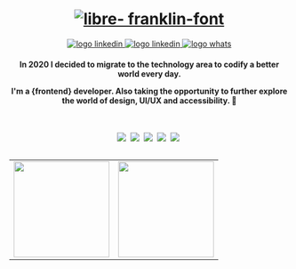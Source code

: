 <div align="center">
 <h1> 
   <a href="https://fontmeme.com/fonts/libre-franklin-font/"><img src="https://fontmeme.com/temporary/6e1d94096085911b8fcd2baae9ecf416.png" alt="libre-           franklin-font" border="0">
   </a>
 </h1>
</div>

<p align="center">
   <a href="https://www.linkedin.com/in/maria-eduarda-cassiano/">
    <img alt="logo linkedin" src="https://img.shields.io/badge/LinkedIn-0077B5?style=for-the-badge&logo=linkedin&logoColor=white">
  </a>
   <a href="https://mailto:mariaed.cassiano@gmail.com">
    <img alt="logo linkedin" src="https://img.shields.io/badge/Gmail-D14836?style=for-the-badge&logo=gmail&logoColor=white">
  </a>
  <a href="https://api.whatsapp.com/send?phone=5511937744827">
    <img alt="logo whats" src="https://img.shields.io/badge/WhatsApp-25D366?style=for-the-badge&logo=whatsapp&logoColor=white">
  </a>
  
</p>

<h4 align="center"> 
  In 2020 I decided to migrate to the technology area to codify a better world every day.

  I'm a {frontend} developer. Also taking the opportunity to further explore the world of design, UI/UX and accessibility. 🚀
</h4>

<br>

<p align="center">
  <!-- HTML Icon -->
  <img src="https://user-images.githubusercontent.com/35739995/122654956-2b934900-d125-11eb-94b1-58102216fa9f.png">&nbsp;
  <!-- CSS Icon -->
  <img src="https://user-images.githubusercontent.com/35739995/122655003-80cf5a80-d125-11eb-9718-c0d416a29986.png">&nbsp;
  <!-- JS Icon -->
  <img src="https://user-images.githubusercontent.com/35739995/122655023-a78d9100-d125-11eb-89b8-f006041d9d4a.png">&nbsp;
  <!-- React Icon -->
  <img src="https://user-images.githubusercontent.com/35739995/122655062-094dfb00-d126-11eb-963a-44b2ef1528f2.png">&nbsp;
  <!-- Git Icon -->
  <img src="https://user-images.githubusercontent.com/35739995/122655117-7c577180-d126-11eb-9b30-3591b1252bb5.png">&nbsp;
</p>

<table align="left">
  <row>
    <td>
     <!-- Card -->
      <img height='172' src='https://github-readme-stats.vercel.app/api/top-langs/?username=mahcassi&layout=compact&theme=react'>
    </td>
    <td>
      <img height='172' src='https://github-readme-stats.vercel.app/api?username=mahcassi&show_icons=true&theme=react'>
    </td>
  </row>
</table> 

